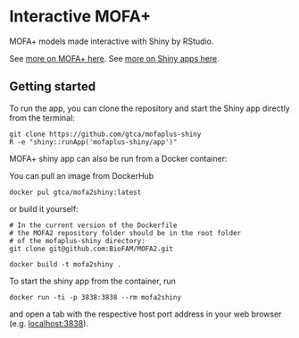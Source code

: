 # Interactive MOFA+

MOFA+ models made interactive with Shiny by RStudio.

See [more on MOFA+ here](https://github.com/biofam/MOFA2/). See [more on Shiny apps here](http://shiny.rstudio.com/tutorial/).

## Getting started

To run the app, you can clone the repository and start the Shiny app directly from the terminal:

```
git clone https://github.com/gtca/mofaplus-shiny
R -e "shiny::runApp('mofaplus-shiny/app')"
```

MOFA+ shiny app can also be run from a Docker container:

You can pull an image from DockerHub

```
docker pul gtca/mofa2shiny:latest
```

or build it yourself:

```
# In the current version of the Dockerfile
# the MOFA2 repository folder should be in the root folder
# of the mofaplus-shiny directory:
git clone git@github.com:BioFAM/MOFA2.git

docker build -t mofa2shiny .
```

To start the shiny app from the container, run

```
docker run -ti -p 3838:3838 --rm mofa2shiny 
```

and open a tab with the respective host port address in your web browser (e.g. [localhost:3838](http://127.0.0.1:3838/)).


